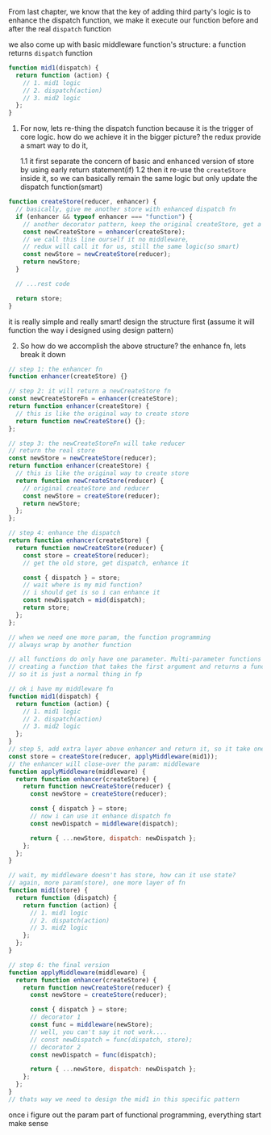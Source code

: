 From last chapter, we know that the key of adding third party's logic is to enhance the dispatch function, we make it execute our function before and after the real `dispatch` function

we also come up with basic middleware function's structure: a function returns `dispatch` function

```js
function mid1(dispatch) {
  return function (action) {
    // 1. mid1 logic
    // 2. dispatch(action)
    // 3. mid2 logic
  };
}
```

1. For now, lets re-thing the dispatch function because it is the trigger of core logic. how do we achieve it in the bigger picture? the redux provide a smart way to do it,

   1.1 it first separate the concern of basic and enhanced version of store by using early return statement(if)
   1.2 then it re-use the `createStore` inside it, so we can basically remain the same logic but only update the dispatch function(smart)

```js
function createStore(reducer, enhancer) {
  // basically, give me another store with enhanced dispatch fn
  if (enhancer && typeof enhancer === "function") {
    // another decorator pattern, keep the original createStore, get a enhanced version
    const newCreateStore = enhancer(createStore);
    // we call this line ourself it no middleware,
    // redux will call it for us, still the same logic(so smart)
    const newStore = newCreateStore(reducer);
    return newStore;
  }

  // ...rest code

  return store;
}
```

it is really simple and really smart! design the structure first (assume it will function the way i designed using design pattern)

2. So how do we accomplish the above structure? the enhance fn, lets break it down

```js
// step 1: the enhancer fn
function enhancer(createStore) {}

// step 2: it will return a newCreateStore fn
const newCreateStoreFn = enhancer(createStore);
return function enhancer(createStore) {
  // this is like the original way to create store
  return function newCreateStore() {};
};

// step 3: the newCreateStoreFn will take reducer
// return the real store
const newStore = newCreateStore(reducer);
return function enhancer(createStore) {
  // this is like the original way to create store
  return function newCreateStore(reducer) {
    // original createStore and reducer
    const newStore = createStore(reducer);
    return newStore;
  };
};

// step 4: enhance the dispatch
return function enhancer(createStore) {
  return function newCreateStore(reducer) {
    const store = createStore(reducer);
    // get the old store, get dispatch, enhance it

    const { dispatch } = store;
    // wait where is my mid function?
    // i should get is so i can enhance it
    const newDispatch = mid(dispatch);
    return store;
  };
};

// when we need one more param, the function programming
// always wrap by another function

// all functions do only have one parameter. Multi-parameter functions are implemented by
// creating a function that takes the first argument and returns a function
// so it is just a normal thing in fp

// ok i have my middleware fn
function mid1(dispatch) {
  return function (action) {
    // 1. mid1 logic
    // 2. dispatch(action)
    // 3. mid2 logic
  };
}
// step 5, add extra layer above enhancer and return it, so it take one more param
const store = createStore(reducer, applyMiddleware(mid1));
// the enhancer will close-over the param: middleware
function applyMiddleware(middleware) {
  return function enhancer(createStore) {
    return function newCreateStore(reducer) {
      const newStore = createStore(reducer);

      const { dispatch } = store;
      // now i can use it enhance dispatch fn
      const newDispatch = middleware(dispatch);

      return { ...newStore, dispatch: newDispatch };
    };
  };
}

// wait, my middleware doesn't has store, how can it use state?
// again, more param(store), one more layer of fn
function mid1(store) {
  return function (dispatch) {
    return function (action) {
      // 1. mid1 logic
      // 2. dispatch(action)
      // 3. mid2 logic
    };
  };
}

// step 6: the final version
function applyMiddleware(middleware) {
  return function enhancer(createStore) {
    return function newCreateStore(reducer) {
      const newStore = createStore(reducer);

      const { dispatch } = store;
      // decorator 1
      const func = middleware(newStore);
      // well, you can't say it not work....
      // const newDispatch = func(dispatch, store);
      // decorator 2
      const newDispatch = func(dispatch);

      return { ...newStore, dispatch: newDispatch };
    };
  };
}
// thats way we need to design the mid1 in this specific pattern
```

once i figure out the param part of functional programming, everything start make sense
